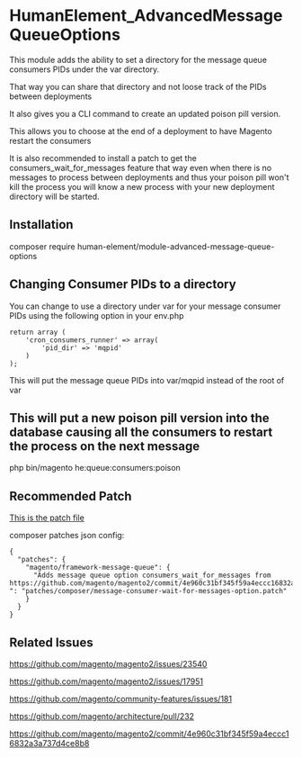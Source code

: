 # HumanElement_AdvancedMessageQueueOptions

This module adds the ability to set a directory for the message queue consumers PIDs under the var directory.

That way you can share that directory and not loose track of the PIDs between deployments

It also gives you a CLI command to create an updated poison pill version.

This allows you to choose at the end of a deployment to have Magento restart the consumers

It is also recommended to install a patch to get the consumers_wait_for_messages feature that way even when there is no messages to process between deployments and thus your poison pill won't kill the process you will know a new process with your new deployment directory will be started.

## Installation

composer require human-element/module-advanced-message-queue-options

## Changing Consumer PIDs to a directory

You can change to use a directory under var for your message consumer PIDs using the following option in your env.php

```
return array (
    'cron_consumers_runner' => array(
        'pid_dir' => 'mqpid'
    )
);
```

This will put the message queue PIDs into var/mqpid instead of the root of var

## This will put a new poison pill version into the database causing all the consumers to restart the process on the next message

php bin/magento he:queue:consumers:poison

## Recommended Patch

[This is the patch file](recommended_patches/composer/message-consumer-wait-for-messages-option.patch)

composer patches json config:
```
{
  "patches": {
    "magento/framework-message-queue": {
      "Adds message queue option consumers_wait_for_messages from https://github.com/magento/magento2/commit/4e960c31bf345f59a4eccc16832a3a737d4ce8b8 ": "patches/composer/message-consumer-wait-for-messages-option.patch"
    }
  }
}
```


## Related Issues

https://github.com/magento/magento2/issues/23540

https://github.com/magento/magento2/issues/17951

https://github.com/magento/community-features/issues/181

https://github.com/magento/architecture/pull/232

https://github.com/magento/magento2/commit/4e960c31bf345f59a4eccc16832a3a737d4ce8b8
